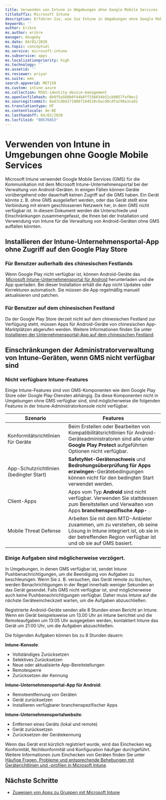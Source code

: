```yaml
---
title: Verwenden von Intune in Umgebungen ohne Google Mobile Services
titleSuffix: Microsoft Intune
description: Erfahren Sie, wie Sie Intune in Umgebungen ohne Google Mobile Services verwenden.
keywords: ''
author: Erikre
ms.author: erikre
manager: dougeby
ms.date: 04/01/2020
ms.topic: conceptual
ms.service: microsoft-intune
ms.subservice: apps
ms.localizationpriority: high
ms.technology: ''
ms.assetid: ''
ms.reviewer: priyar
ms.suite: ems
search.appverid: MET150
ms.custom: intune-azure
ms.collection: M365-identity-device-management
ms.openlocfilehash: 6b9f5a560b0f44b8ff256034b51cb9057faf0ec2
ms.sourcegitcommit: 0ad7cd842719887184510c6acd9cdfa290a3ca91
ms.translationtype: HT
ms.contentlocale: de-DE
ms.lasthandoff: 04/02/2020
ms.locfileid: "80576853"
---
```

# <a name="how-to-use-intune-in-environments-without-google-mobile-services"></a>Verwenden von Intune in Umgebungen ohne Google Mobile Services

Microsoft Intune verwendet Google Mobile Services (GMS) für die Kommunikation mit dem Microsoft Intune-Unternehmensportal bei der Verwaltung von Android-Geräten. In einigen Fällen können Geräte vorübergehend oder dauerhaft keinen Zugriff auf die GMS haben. Ein Gerät könnte z. B. ohne GMS ausgeliefert werden, oder das Gerät stellt eine Verbindung mit einem geschlossenen Netzwerk her, in dem GMS nicht verfügbar ist. In diesem Dokument werden die Unterschiede und Einschränkungen zusammengefasst, die Ihnen bei der Installation und Verwendung von Intune für die Verwaltung von Android-Geräten ohne GMS auffallen könnten.

## <a name="install-the-intune-company-portal-app-without-access-to-the-google-play-store"></a>Installieren der Intune-Unternehmensportal-App ohne Zugriff auf den Google Play Store 

### <a name="for-users-outside-of-mainland-china"></a>Für Benutzer außerhalb des chinesischen Festlands 

Wenn Google Play nicht verfügbar ist, können Android-Geräte das  [Microsoft Intune-Unternehmensportal für Android](../user-help/install-the-company-portal-app-android.md) herunterladen und die App querladen. Bei dieser Installation erhält die App nicht Updates oder Korrekturen automatisch. Sie müssen die App regelmäßig manuell aktualisieren und patchen. 

### <a name="for-users-in-mainland-china"></a>Für Benutzer auf dem chinesischen Festland 

Da der Google Play Store derzeit nicht auf dem chinesischen Festland zur Verfügung steht, müssen Apps für Android-Geräte von chinesischen App-Marktplätzen abgerufen werden. Weitere Informationen finden Sie unter [Installieren der Unternehmensportal-App auf dem chinesischen Festland](../user-help/install-company-portal-android-china.md).

## <a name="limitations-of-intune-device-administrator-management-when-gms-is-unavailable"></a>Einschränkungen der Administratorverwaltung von Intune-Geräten, wenn GMS nicht verfügbar sind 

### <a name="unavailable-intune-features"></a>Nicht verfügbare Intune-Features

Einige Intune-Features sind von GMS-Komponenten wie dem Google Play Store oder Google Play-Diensten abhängig. Da diese Komponenten nicht in Umgebungen ohne GMS verfügbar sind, sind möglicherweise die folgenden Features in der Intune-Administratorkonsole nicht verfügbar.  

| Szenario  | Features  |
|-----------------------------------------------|--------------------------------------------------------------------------------------------------------------------------------------------------------------|
| Konformitätsrichtlinien für Geräte  | Beim Erstellen oder Bearbeiten von Kompatibilitätsrichtlinien für Android-Geräteadministratoren sind alle unter **Google Play Protect** aufgeführten Optionen nicht verfügbar.  |
| App-Schutzrichtlinien (bedingter Start)  | **SafetyNet-Gerätenachweis** und **Bedrohungsüberprüfung für Apps erzwingen**-Gerätebedingungen können nicht für den bedingten Start verwendet werden.  |
| Client-Apps  | Apps vom Typ **Android** sind nicht verfügbar. Verwenden Sie stattdessen zum Bereitstellen und Verwalten von Apps **branchenspezifische App-** .  |
| Mobile Threat Defense  | Arbeiten Sie mit dem MTD-Anbieter zusammen, um zu verstehen, ob seine Lösung in Intune integriert ist, ob sie in der betreffenden Region verfügbar ist und ob sie auf GMS basiert.  |

### <a name="some-tasks-may-be-delayed"></a>Einige Aufgaben sind möglicherweise verzögert. 

In Umgebungen, in denen GMS verfügbar ist, sendet Intune Pushbenachrichtigungen, um die Beendigung von Aufgaben zu beschleunigen. Wenn Sie z. B. versuchen, das Gerät remote zu löschen, werden Benachrichtigungen in der Regel innerhalb weniger Sekunden an das Gerät gesendet. Falls GMS nicht verfügbar ist, sind möglicherweise auch keine Pushbenachrichtigungen verfügbar. Daher muss Intune auf die nächste Geräteeincheckzeit warten, um die Aufgaben abzuschließen.  

Registrierte Android-Geräte senden alle 8 Stunden einen Bericht an Intune. Wenn ein Gerät beispielsweise um 13.00 Uhr an Intune berichtet und die Remoteaufgaben um 13:05 Uhr ausgegeben werden, kontaktiert Intune das Gerät um 21:00 Uhr, um die Aufgaben abzuschließen. 

Die folgenden Aufgaben können bis zu 8 Stunden dauern: 

**Intune-Konsole**:
- Vollständiges Zurücksetzen
- Selektives Zurücksetzen
- Neue oder aktualisierte App-Bereitstellungen
- Remotesperre
- Zurücksetzen der Kennung

**Intune-Unternehmensportal-App für Android**:
- Remoteentfernung von Geräten
- Gerät zurücksetzen
- Installieren verfügbarer branchenspezifischer Apps

**Intune-Unternehmensportalwebsite**:
- Entfernen eines Geräts (lokal und remote)
- Gerät zurücksetzen
- Zurücksetzen der Gerätekennung

Wenn das Gerät erst kürzlich registriert wurde, wird das Einchecken wg. Konformität, Nichtkonformität und Konfiguration häufiger durchgeführt. Weitere Informationen zum Einchecken von Geräten finden Sie unter [Häufige Fragen, Probleme und entsprechende Behebungen mit Geräterichtlinien und -profilen in Microsoft Intune](../configuration/device-profile-troubleshoot.md). 

## <a name="next-steps"></a>Nächste Schritte

- [Zuweisen von Apps zu Gruppen mit Microsoft Intune](../apps/apps-deploy.md)
